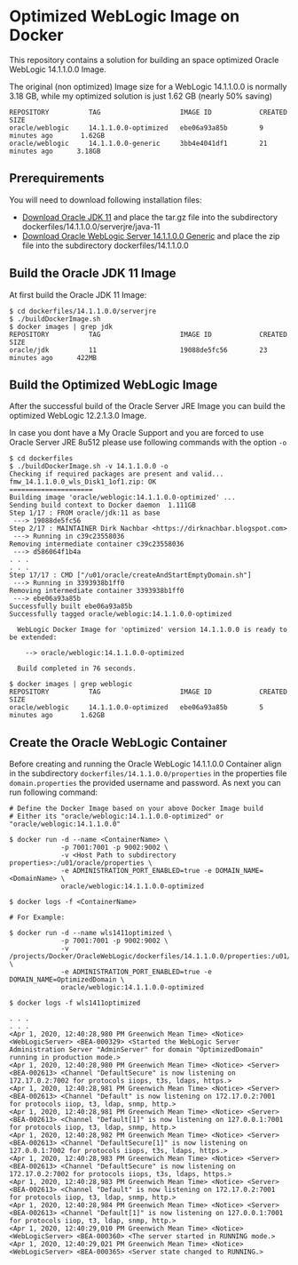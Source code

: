 Optimized WebLogic Image on Docker
===============
This repository contains a solution for building an space optimized Oracle WebLogic 14.1.1.0.0 Image.

The original (non optimized) Image size for a WebLogic 14.1.1.0.0 is normally 3.18 GB, while my optimized solution is just 1.62 GB (nearly 50% saving)

```
REPOSITORY          TAG                    IMAGE ID            CREATED             SIZE
oracle/weblogic     14.1.1.0.0-optimized   ebe06a93a85b        9 minutes ago       1.62GB
oracle/weblogic     14.1.1.0.0-generic     3bb4e4041df1        21 minutes ago      3.18GB
```

## Prerequirements
You will need to download following installation files:
* [Download Oracle JDK 11](https://www.oracle.com/technetwork/java/javase/downloads/java-archive-javase8-2177648.html) and place the tar.gz file into the subdirectory dockerfiles/14.1.1.0.0/serverjre/java-11
* [Download Oracle WebLogic Server 14.1.1.0.0 Generic](https://www.oracle.com/middleware/technologies/fusionmiddleware-downloads.html) and place the zip file into the subdirectory dockerfiles/14.1.1.0.0

## Build the Oracle JDK 11 Image
At first build the Oracle JDK 11 Image:

```
$ cd dockerfiles/14.1.1.0.0/serverjre
$ ./buildDockerImage.sh
$ docker images | grep jdk
REPOSITORY          TAG                    IMAGE ID            CREATED             SIZE
oracle/jdk          11                     19088de5fc56        23 minutes ago      422MB

```

## Build the Optimized WebLogic Image
After the successful build of the Oracle Server JRE Image you can build the optimized WebLogic 12.2.1.3.0 Image.

In case you dont have a My Oracle Support and you are forced to use Oracle Server JRE 8u512 please use following commands with the option `-o`

```
$ cd dockerfiles
$ ./buildDockerImage.sh -v 14.1.1.0.0 -o
Checking if required packages are present and valid...
fmw_14.1.1.0.0_wls_Disk1_1of1.zip: OK
=====================
Building image 'oracle/weblogic:14.1.1.0.0-optimized' ...
Sending build context to Docker daemon  1.111GB
Step 1/17 : FROM oracle/jdk:11 as base
 ---> 19088de5fc56
Step 2/17 : MAINTAINER Dirk Nachbar <https://dirknachbar.blogspot.com>
 ---> Running in c39c23558036
Removing intermediate container c39c23558036
 ---> d586064f1b4a
. . .
. . .
Step 17/17 : CMD ["/u01/oracle/createAndStartEmptyDomain.sh"]
 ---> Running in 3393938b1ff0
Removing intermediate container 3393938b1ff0
 ---> ebe06a93a85b
Successfully built ebe06a93a85b
Successfully tagged oracle/weblogic:14.1.1.0.0-optimized

  WebLogic Docker Image for 'optimized' version 14.1.1.0.0 is ready to be extended:

    --> oracle/weblogic:14.1.1.0.0-optimized

  Build completed in 76 seconds.

$ docker images | grep weblogic
REPOSITORY          TAG                    IMAGE ID            CREATED             SIZE
oracle/weblogic     14.1.1.0.0-optimized   ebe06a93a85b        5 minutes ago       1.62GB
```

## Create the Oracle WebLogic Container
Before creating and running the Oracle WebLogic 14.1.1.0.0 Container align in the subdirectory `dockerfiles/14.1.1.0.0/properties` in the properties file `domain.properties` the provided username and password.
As next you can run following command:

```
# Define the Docker Image based on your above Docker Image build
# Either its "oracle/weblogic:14.1.1.0.0-optimized" or "oracle/weblogic:14.1.1.0.0"

$ docker run -d --name <ContainerName> \
             -p 7001:7001 -p 9002:9002 \
             -v <Host Path to subdirectory properties>:/u01/oracle/properties \
             -e ADMINISTRATION_PORT_ENABLED=true -e DOMAIN_NAME=<DomainName> \
             oracle/weblogic:14.1.1.0.0-optimized

$ docker logs -f <ContainerName>

# For Example:

$ docker run -d --name wls1411optimized \
             -p 7001:7001 -p 9002:9002 \
             -v /projects/Docker/OracleWebLogic/dockerfiles/14.1.1.0.0/properties:/u01/oracle/properties \
             -e ADMINISTRATION_PORT_ENABLED=true -e DOMAIN_NAME=OptimizedDomain \
             oracle/weblogic:14.1.1.0.0-optimized

$ docker logs -f wls1411optimized

. . .
. . .
<Apr 1, 2020, 12:40:28,980 PM Greenwich Mean Time> <Notice> <WebLogicServer> <BEA-000329> <Started the WebLogic Server Administration Server "AdminServer" for domain "OptimizedDomain" running in production mode.> 
<Apr 1, 2020, 12:40:28,980 PM Greenwich Mean Time> <Notice> <Server> <BEA-002613> <Channel "DefaultSecure" is now listening on 172.17.0.2:7002 for protocols iiops, t3s, ldaps, https.> 
<Apr 1, 2020, 12:40:28,981 PM Greenwich Mean Time> <Notice> <Server> <BEA-002613> <Channel "Default" is now listening on 172.17.0.2:7001 for protocols iiop, t3, ldap, snmp, http.> 
<Apr 1, 2020, 12:40:28,981 PM Greenwich Mean Time> <Notice> <Server> <BEA-002613> <Channel "Default[1]" is now listening on 127.0.0.1:7001 for protocols iiop, t3, ldap, snmp, http.> 
<Apr 1, 2020, 12:40:28,982 PM Greenwich Mean Time> <Notice> <Server> <BEA-002613> <Channel "DefaultSecure[1]" is now listening on 127.0.0.1:7002 for protocols iiops, t3s, ldaps, https.> 
<Apr 1, 2020, 12:40:28,983 PM Greenwich Mean Time> <Notice> <Server> <BEA-002613> <Channel "DefaultSecure" is now listening on 172.17.0.2:7002 for protocols iiops, t3s, ldaps, https.> 
<Apr 1, 2020, 12:40:28,983 PM Greenwich Mean Time> <Notice> <Server> <BEA-002613> <Channel "Default" is now listening on 172.17.0.2:7001 for protocols iiop, t3, ldap, snmp, http.> 
<Apr 1, 2020, 12:40:28,984 PM Greenwich Mean Time> <Notice> <Server> <BEA-002613> <Channel "Default[1]" is now listening on 127.0.0.1:7001 for protocols iiop, t3, ldap, snmp, http.> 
<Apr 1, 2020, 12:40:29,010 PM Greenwich Mean Time> <Notice> <WebLogicServer> <BEA-000360> <The server started in RUNNING mode.> 
<Apr 1, 2020, 12:40:29,021 PM Greenwich Mean Time> <Notice> <WebLogicServer> <BEA-000365> <Server state changed to RUNNING.> 
```

